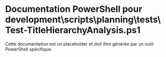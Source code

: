 # Documentation PowerShell pour development\scripts\planning\tests\Test-TitleHierarchyAnalysis.ps1

Cette documentation est un placeholder et doit être générée par un outil PowerShell spécifique.
